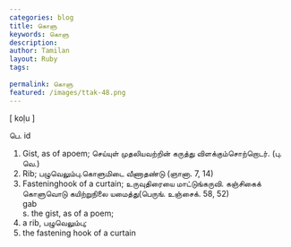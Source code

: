 ```yaml
---
categories: blog
title: கொளு
keywords: கொளு
description: 
author: Tamilan
layout: Ruby
tags: 
 
permalink: கொளு
featured: /images/ttak-48.png
---
```

  
[ koḷu ]  
  
பெ. id  
1. Gist, as of apoem; செய்யுள் முதலியவற்றின் கருத்து விளக்கும்சொற்றொடர். (பு. வெ.)  
2. Rib; பழுவெலும்பு.கொளுமிடை வீணாதண்டு (ஞானா. 7, 14)  
3. Fasteninghook of a curtain; உருவுதிரையை மாட்டுங்கருவி. கஞ்சிகைக் கொளுவொடு கயிற்றுநிலை யமைத்து(பெருங். உஞ்சைக். 58, 52)  
gab  
s. the gist, as of a poem;  
2. a rib, பழுவெலும்பு;  
3. the fastening hook of a curtain